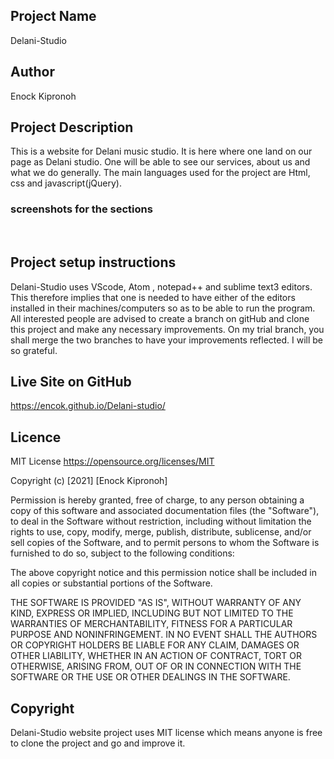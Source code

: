  ## Project Name
Delani-Studio
## Author
Enock Kipronoh
## Project Description
This is a website for Delani music studio. It is here where one land on our page as Delani studio. One will be able to see our services, about us and what we do generally.
The main languages used for the project are Html, css and javascript(jQuery).
### screenshots for the sections
<img src="">
<img src="">
<img src="">


## Project setup instructions
Delani-Studio uses VScode, Atom , notepad++ and sublime text3 editors. This therefore implies that one is needed to have either of the editors installed in their machines/computers so as to be able to run the program.
All interested people are advised to create a branch on gitHub and clone this project and make any necessary improvements. On my trial branch, you shall merge the two branches to have your improvements reflected. I will be so grateful.
## Live Site on GitHub
https://encok.github.io/Delani-studio/
## Licence
MIT License
https://opensource.org/licenses/MIT

Copyright (c) [2021] [Enock Kipronoh]

Permission is hereby granted, free of charge, to any person obtaining a copy
of this software and associated documentation files (the "Software"), to deal
in the Software without restriction, including without limitation the rights
to use, copy, modify, merge, publish, distribute, sublicense, and/or sell
copies of the Software, and to permit persons to whom the Software is
furnished to do so, subject to the following conditions:

The above copyright notice and this permission notice shall be included in all
copies or substantial portions of the Software.

THE SOFTWARE IS PROVIDED "AS IS", WITHOUT WARRANTY OF ANY KIND, EXPRESS OR
IMPLIED, INCLUDING BUT NOT LIMITED TO THE WARRANTIES OF MERCHANTABILITY,
FITNESS FOR A PARTICULAR PURPOSE AND NONINFRINGEMENT. IN NO EVENT SHALL THE
AUTHORS OR COPYRIGHT HOLDERS BE LIABLE FOR ANY CLAIM, DAMAGES OR OTHER
LIABILITY, WHETHER IN AN ACTION OF CONTRACT, TORT OR OTHERWISE, ARISING FROM,
OUT OF OR IN CONNECTION WITH THE SOFTWARE OR THE USE OR OTHER DEALINGS IN THE
SOFTWARE.
## Copyright 
Delani-Studio website project uses MIT license which means anyone is free to clone the project and go and improve it.